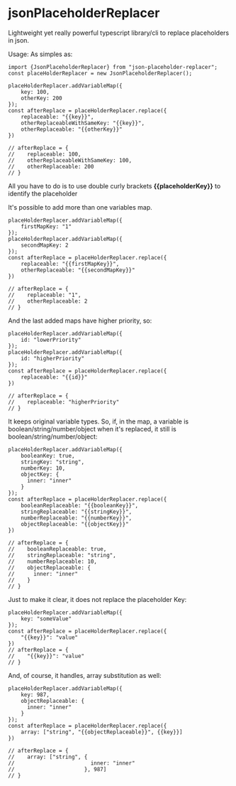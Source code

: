 # jsonPlaceholderReplacer
Lightweight yet really powerful typescript library/cli to replace placeholders in json.

Usage:
As simples as:
```
import {JsonPlaceholderReplacer} from "json-placeholder-replacer";
const placeHolderReplacer = new JsonPlaceholderReplacer();

placeHolderReplacer.addVariableMap({
    key: 100,
    otherKey: 200
});
const afterReplace = placeHolderReplacer.replace({
    replaceable: "{{key}}",
    otherReplaceableWithSameKey: "{{key}}",
    otherReplaceable: "{{otherKey}}"
})

// afterReplace = {
//    replaceable: 100,
//    otherReplaceableWithSameKey: 100,
//    otherReplaceable: 200
// }
```

All you have to do is to use double curly brackets **{{placeholderKey}}** to identify the placeholder

It's possible to add more than one variables map.
```
placeHolderReplacer.addVariableMap({
    firstMapKey: "1"
});
placeHolderReplacer.addVariableMap({
    secondMapKey: 2
});
const afterReplace = placeHolderReplacer.replace({
    replaceable: "{{firstMapKey}}",
    otherReplaceable: "{{secondMapKey}}"
})

// afterReplace = {
//    replaceable: "1",
//    otherReplaceable: 2
// }
```

And the last added maps have higher priority, so:
```
placeHolderReplacer.addVariableMap({
    id: "lowerPriority"
});
placeHolderReplacer.addVariableMap({
    id: "higherPriority"
});
const afterReplace = placeHolderReplacer.replace({
    replaceable: "{{id}}"
})

// afterReplace = {
//    replaceable: "higherPriority"
// }
```
It keeps original variable types. So, if, in the map, a variable is boolean/string/number/object when it's replaced, it still is boolean/string/number/object:
```
placeHolderReplacer.addVariableMap({
    booleanKey: true,
    stringKey: "string",
    numberKey: 10,
    objectKey: {
      inner: "inner"
    }
});
const afterReplace = placeHolderReplacer.replace({
    booleanReplaceable: "{{booleanKey}}",
    stringReplaceable: "{{stringKey}}",
    numberReplaceable: "{{numberKey}}",
    objectReplaceable: "{{objectKey}}"
})

// afterReplace = {
//    booleanReplaceable: true,
//    stringReplaceable: "string",
//    numberReplaceable: 10,
//    objectReplaceable: {
//      inner: "inner"
//    }
// }

```

Just to make it clear, it does not replace the placeholder Key:
```
placeHolderReplacer.addVariableMap({
    key: "someValue"
});
const afterReplace = placeHolderReplacer.replace({
    "{{key}}": "value"
})
// afterReplace = {
//    "{{key}}": "value"
// }
```

And, of course, it handles, array substitution as well:
```
placeHolderReplacer.addVariableMap({
    key: 987,
    objectReplaceable: {
      inner: "inner"
    }
});
const afterReplace = placeHolderReplacer.replace({
    array: ["string", "{{objectReplaceable}}", {{key}}]
})

// afterReplace = {
//    array: ["string", {
//                        inner: "inner"
//                      }, 987]
// }
```
